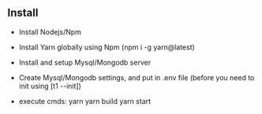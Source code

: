 ## Install

- Install Nodejs/Npm
- Install Yarn globally using Npm (npm i -g yarn@latest)
- Install and setup Mysql/Mongodb server
- Create Mysql/Mongodb settings, and put in .env file (before you need to init using [t1 --init])

- execute cmds:
  yarn
  yarn build
  yarn start
